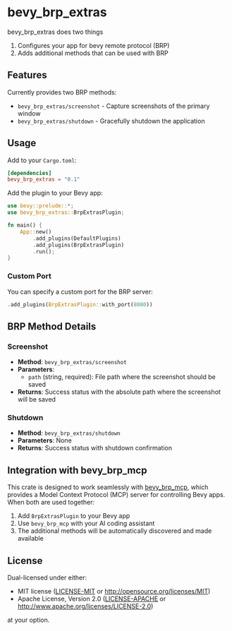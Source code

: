 # bevy_brp_extras

bevy_brp_extras does two things
1. Configures your app for bevy remote protocol (BRP)
2. Adds additional methods that can be used with BRP


## Features

Currently provides two BRP methods:
- `bevy_brp_extras/screenshot` - Capture screenshots of the primary window
- `bevy_brp_extras/shutdown` - Gracefully shutdown the application

## Usage

Add to your `Cargo.toml`:

```toml
[dependencies]
bevy_brp_extras = "0.1"
```

Add the plugin to your Bevy app:

```rust
use bevy::prelude::*;
use bevy_brp_extras::BrpExtrasPlugin;

fn main() {
    App::new()
        .add_plugins(DefaultPlugins)
        .add_plugins(BrpExtrasPlugin)
        .run();
}
```

### Custom Port

You can specify a custom port for the BRP server:

```rust
.add_plugins(BrpExtrasPlugin::with_port(8080))
```

## BRP Method Details

### Screenshot
- **Method**: `bevy_brp_extras/screenshot`
- **Parameters**:
  - `path` (string, required): File path where the screenshot should be saved
- **Returns**: Success status with the absolute path where the screenshot will be saved

### Shutdown
- **Method**: `bevy_brp_extras/shutdown`
- **Parameters**: None
- **Returns**: Success status with shutdown confirmation

## Integration with bevy_brp_mcp

This crate is designed to work seamlessly with [bevy_brp_mcp](https://github.com/natepiano/bevy_brp_mcp), which provides a Model Context Protocol (MCP) server for controlling Bevy apps. When both are used together:

1. Add `BrpExtrasPlugin` to your Bevy app
2. Use `bevy_brp_mcp` with your AI coding assistant
3. The additional methods will be automatically discovered and made available

## License

Dual-licensed under either:
- MIT license ([LICENSE-MIT](LICENSE-MIT) or http://opensource.org/licenses/MIT)
- Apache License, Version 2.0 ([LICENSE-APACHE](LICENSE-APACHE) or http://www.apache.org/licenses/LICENSE-2.0)

at your option.
